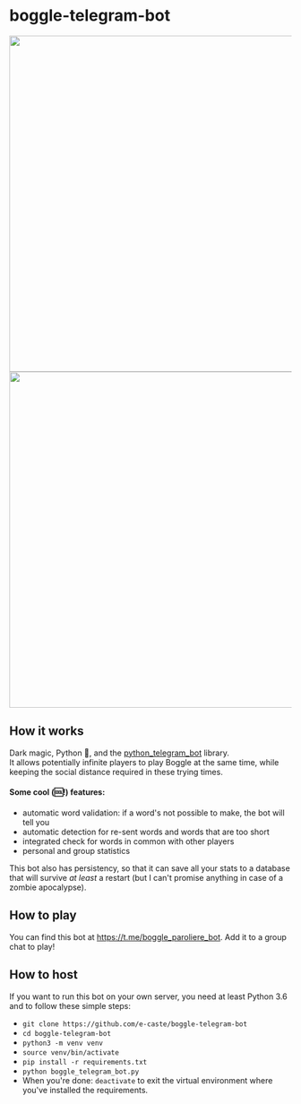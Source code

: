 # boggle-telegram-bot

<p align="center">
  <img  height="600" src="https://imgur.com/vppVYwS.png">
  <img  height="600" src="https://imgur.com/FCCSec6.png">
</p>

## How it works

Dark magic, Python 🐍, and the [python_telegram_bot](https://github.com/python-telegram-bot/python-telegram-bot) library.  
It allows potentially infinite players to play Boggle at the same time, while keeping the social distance required in these trying times.  

#### Some cool (🆒!) features:
- automatic word validation: if a word's not possible to make, the bot will tell you
- automatic detection for re-sent words and words that are too short
- integrated check for words in common with other players
- personal and group statistics  

This bot also has persistency, so that it can save all your stats to a database that will survive <i>at least</i> a restart (but I can't promise anything in case of a zombie apocalypse).

## How to play

You can find this bot at https://t.me/boggle_paroliere_bot. Add it to a group chat to play!

## How to host

If you want to run this bot on your own server, you need at least Python 3.6 and to follow these simple steps:
- `git clone https://github.com/e-caste/boggle-telegram-bot`
- `cd boggle-telegram-bot`
- `python3 -m venv venv`
- `source venv/bin/activate`
- `pip install -r requirements.txt`
- `python boggle_telegram_bot.py`  
- When you're done: `deactivate` to exit the virtual environment where you've installed the requirements.
